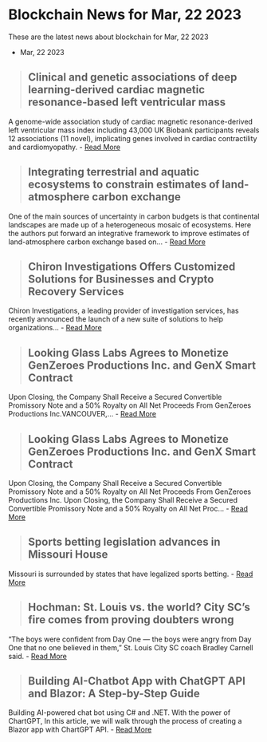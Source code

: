 # Blockchain News for Mar, 22 2023
These are the latest news about blockchain for Mar, 22 2023
- Mar, 22 2023
> ## Clinical and genetic associations of deep learning-derived cardiac magnetic resonance-based left ventricular mass 
 A genome-wide association study of cardiac magnetic resonance-derived left ventricular mass index including 43,000 UK Biobank participants reveals 12 associations (11 novel), implicating genes involved in cardiac contractility and cardiomyopathy. - [Read More](https://www.nature.com/articles/s41467-023-37173-w) 
> ## Integrating terrestrial and aquatic ecosystems to constrain estimates of land-atmosphere carbon exchange 
 One of the main sources of uncertainty in carbon budgets is that continental landscapes are made up of a heterogeneous mosaic of ecosystems. Here the authors put forward an integrative framework to improve estimates of land-atmosphere carbon exchange based on… - [Read More](https://www.nature.com/articles/s41467-023-37232-2) 
> ## Chiron Investigations Offers Customized Solutions for Businesses and Crypto Recovery Services 
 Chiron Investigations, a leading provider of investigation services, has recently announced the launch of a new suite of solutions to help organizations... - [Read More](https://finance.yahoo.com/news/chiron-investigations-offers-customized-solutions-000000257.html) 
> ## Looking Glass Labs Agrees to Monetize GenZeroes Productions Inc. and GenX Smart Contract 
 Upon Closing, the Company Shall Receive a Secured Convertible Promissory Note and a 50% Royalty on All Net Proceeds From GenZeroes Productions Inc.VANCOUVER,... - [Read More](https://finance.yahoo.com/news/looking-glass-labs-agrees-monetize-000000097.html) 
> ## Looking Glass Labs Agrees to Monetize GenZeroes Productions Inc. and GenX Smart Contract 
 Upon Closing, the Company Shall Receive a Secured Convertible Promissory Note and a 50% Royalty on All Net Proceeds From GenZeroes Productions Inc. Upon Closing, the Company Shall Receive a Secured Convertible Promissory Note and a 50% Royalty on All Net Proc… - [Read More](https://www.globenewswire.com/news-release/2023/03/21/2630936/0/en/Looking-Glass-Labs-Agrees-to-Monetize-GenZeroes-Productions-Inc-and-GenX-Smart-Contract.html) 
> ## Sports betting legislation advances in Missouri House 
 Missouri is surrounded by states that have legalized sports betting. - [Read More](https://www.stltoday.com/news/local/govt-and-politics/sports-betting-legislation-advances-in-missouri-house/article_847f87ab-1017-5b43-af48-859f4f1fe20e.html) 
> ## Hochman: St. Louis vs. the world? City SC’s fire comes from proving doubters wrong 
 “The boys were confident from Day One — the boys were angry from Day One that no one believed in them,” St. Louis City SC coach Bradley Carnell said. - [Read More](https://www.stltoday.com/sports/columns/benjamin-hochman/hochman-st-louis-vs-the-world-city-sc-s-fire-comes-from-proving-doubters-wrong/article_9119926e-abbd-5704-9222-cf455aa18afe.html) 
> ## Building AI-Chatbot App with ChatGPT API and Blazor: A Step-by-Step Guide 
 Building AI-powered chat bot using C# and .NET. With the power of ChartGPT, In this article, we will walk through the process of creating a Blazor app with ChartGPT API. - [Read More](https://www.c-sharpcorner.com/article/building-ai-chatbot-app-with-chatgpt-api-and-blazor-a-step-by-step-guide/) 

